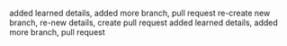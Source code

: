 added learned details, added more branch, pull request
re-create new branch, re-new details, create pull request
added learned details, added more branch, pull request

